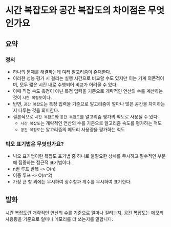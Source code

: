 # 시간 복잡도와 공간 복잡도의 차이점은 무엇인가요

## 요약

### 정의

- 하나의 문제를 해결하는데 여러 알고리즘이 존재한다.
- 이러한 성능 평가 시 걸리는 실행 시간으로 비교할 수도 있지만 이는 기계 의존적이며, 모두 짧은 시간 내로 수행되어 비교가 어려울 수 있다.
- 이때 직접 속도 측정이 아닌 특정 입력을 기준으로 개략적인 연산의 수를 계산하는 것이 `시간 복잡도`이다.
- 반면, `공간 복잡도`는 특정 입력을 기준으로 알고리즘이 얼마나 많은 공간을 차지하는지 다루는 것을 의미한다.
- 결론적으로 `시간 복잡도`와 `공간 복잡도`를 알고리즘 평가의 척도로 사용될 수 있다.
    - `시간 복잡도`는 개략적인 연산의 수를 기준으로 알고리즘 속도를 평가하는 척도
    - `공간 복잡도`는 알고리즘의 메모리 사용량을 평가하는 척도

### 빅오 표기법은 무엇인가요?

- 빅오 표기법이란 복잡도 표기법 중 하나로 불필요한 상세를 무시하고 필수적인 부분에 집중하는 점근적 표기법이다.
- n번 루프 반복 -> O(n)
- 이중 루프 -> O(n^2)
- 가장 큰 항 외에는 무시하여 상수항과 계수를 무시하여 표기한다.

## 발화

시간 복잡도란 개략적인 연산의 수를 기준으로 얼마나 걸리는지, 공간 복잡도는 메모리 사용량을 기준으로 얼마나 메모리를 더 쓰는지를 말합니다.